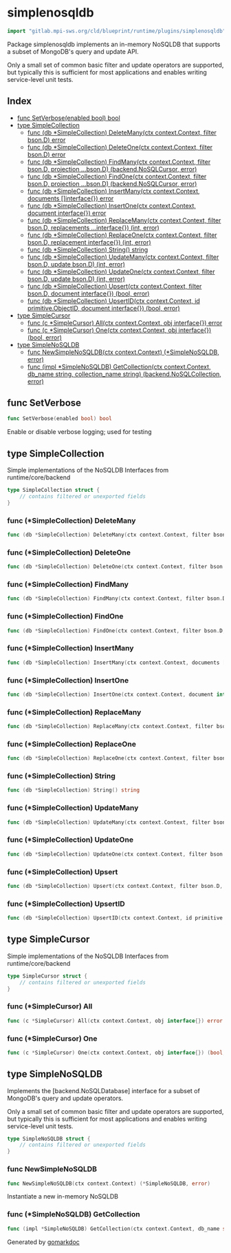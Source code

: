 <!-- Code generated by gomarkdoc. DO NOT EDIT -->

# simplenosqldb

```go
import "gitlab.mpi-sws.org/cld/blueprint/runtime/plugins/simplenosqldb"
```

Package simplenosqldb implements an in\-memory NoSQLDB that supports a subset of MongoDB's query and update API.

Only a small set of common basic filter and update operators are supported, but typically this is sufficient for most applications and enables writing service\-level unit tests.

## Index

- [func SetVerbose\(enabled bool\) bool](<#SetVerbose>)
- [type SimpleCollection](<#SimpleCollection>)
  - [func \(db \*SimpleCollection\) DeleteMany\(ctx context.Context, filter bson.D\) error](<#SimpleCollection.DeleteMany>)
  - [func \(db \*SimpleCollection\) DeleteOne\(ctx context.Context, filter bson.D\) error](<#SimpleCollection.DeleteOne>)
  - [func \(db \*SimpleCollection\) FindMany\(ctx context.Context, filter bson.D, projection ...bson.D\) \(backend.NoSQLCursor, error\)](<#SimpleCollection.FindMany>)
  - [func \(db \*SimpleCollection\) FindOne\(ctx context.Context, filter bson.D, projection ...bson.D\) \(backend.NoSQLCursor, error\)](<#SimpleCollection.FindOne>)
  - [func \(db \*SimpleCollection\) InsertMany\(ctx context.Context, documents \[\]interface\{\}\) error](<#SimpleCollection.InsertMany>)
  - [func \(db \*SimpleCollection\) InsertOne\(ctx context.Context, document interface\{\}\) error](<#SimpleCollection.InsertOne>)
  - [func \(db \*SimpleCollection\) ReplaceMany\(ctx context.Context, filter bson.D, replacements ...interface\{\}\) \(int, error\)](<#SimpleCollection.ReplaceMany>)
  - [func \(db \*SimpleCollection\) ReplaceOne\(ctx context.Context, filter bson.D, replacement interface\{\}\) \(int, error\)](<#SimpleCollection.ReplaceOne>)
  - [func \(db \*SimpleCollection\) String\(\) string](<#SimpleCollection.String>)
  - [func \(db \*SimpleCollection\) UpdateMany\(ctx context.Context, filter bson.D, update bson.D\) \(int, error\)](<#SimpleCollection.UpdateMany>)
  - [func \(db \*SimpleCollection\) UpdateOne\(ctx context.Context, filter bson.D, update bson.D\) \(int, error\)](<#SimpleCollection.UpdateOne>)
  - [func \(db \*SimpleCollection\) Upsert\(ctx context.Context, filter bson.D, document interface\{\}\) \(bool, error\)](<#SimpleCollection.Upsert>)
  - [func \(db \*SimpleCollection\) UpsertID\(ctx context.Context, id primitive.ObjectID, document interface\{\}\) \(bool, error\)](<#SimpleCollection.UpsertID>)
- [type SimpleCursor](<#SimpleCursor>)
  - [func \(c \*SimpleCursor\) All\(ctx context.Context, obj interface\{\}\) error](<#SimpleCursor.All>)
  - [func \(c \*SimpleCursor\) One\(ctx context.Context, obj interface\{\}\) \(bool, error\)](<#SimpleCursor.One>)
- [type SimpleNoSQLDB](<#SimpleNoSQLDB>)
  - [func NewSimpleNoSQLDB\(ctx context.Context\) \(\*SimpleNoSQLDB, error\)](<#NewSimpleNoSQLDB>)
  - [func \(impl \*SimpleNoSQLDB\) GetCollection\(ctx context.Context, db\_name string, collection\_name string\) \(backend.NoSQLCollection, error\)](<#SimpleNoSQLDB.GetCollection>)


<a name="SetVerbose"></a>
## func SetVerbose

```go
func SetVerbose(enabled bool) bool
```

Enable or disable verbose logging; used for testing

<a name="SimpleCollection"></a>
## type SimpleCollection

Simple implementations of the NoSQLDB Interfaces from runtime/core/backend

```go
type SimpleCollection struct {
    // contains filtered or unexported fields
}
```

<a name="SimpleCollection.DeleteMany"></a>
### func \(\*SimpleCollection\) DeleteMany

```go
func (db *SimpleCollection) DeleteMany(ctx context.Context, filter bson.D) error
```



<a name="SimpleCollection.DeleteOne"></a>
### func \(\*SimpleCollection\) DeleteOne

```go
func (db *SimpleCollection) DeleteOne(ctx context.Context, filter bson.D) error
```



<a name="SimpleCollection.FindMany"></a>
### func \(\*SimpleCollection\) FindMany

```go
func (db *SimpleCollection) FindMany(ctx context.Context, filter bson.D, projection ...bson.D) (backend.NoSQLCursor, error)
```



<a name="SimpleCollection.FindOne"></a>
### func \(\*SimpleCollection\) FindOne

```go
func (db *SimpleCollection) FindOne(ctx context.Context, filter bson.D, projection ...bson.D) (backend.NoSQLCursor, error)
```



<a name="SimpleCollection.InsertMany"></a>
### func \(\*SimpleCollection\) InsertMany

```go
func (db *SimpleCollection) InsertMany(ctx context.Context, documents []interface{}) error
```



<a name="SimpleCollection.InsertOne"></a>
### func \(\*SimpleCollection\) InsertOne

```go
func (db *SimpleCollection) InsertOne(ctx context.Context, document interface{}) error
```



<a name="SimpleCollection.ReplaceMany"></a>
### func \(\*SimpleCollection\) ReplaceMany

```go
func (db *SimpleCollection) ReplaceMany(ctx context.Context, filter bson.D, replacements ...interface{}) (int, error)
```



<a name="SimpleCollection.ReplaceOne"></a>
### func \(\*SimpleCollection\) ReplaceOne

```go
func (db *SimpleCollection) ReplaceOne(ctx context.Context, filter bson.D, replacement interface{}) (int, error)
```



<a name="SimpleCollection.String"></a>
### func \(\*SimpleCollection\) String

```go
func (db *SimpleCollection) String() string
```



<a name="SimpleCollection.UpdateMany"></a>
### func \(\*SimpleCollection\) UpdateMany

```go
func (db *SimpleCollection) UpdateMany(ctx context.Context, filter bson.D, update bson.D) (int, error)
```



<a name="SimpleCollection.UpdateOne"></a>
### func \(\*SimpleCollection\) UpdateOne

```go
func (db *SimpleCollection) UpdateOne(ctx context.Context, filter bson.D, update bson.D) (int, error)
```



<a name="SimpleCollection.Upsert"></a>
### func \(\*SimpleCollection\) Upsert

```go
func (db *SimpleCollection) Upsert(ctx context.Context, filter bson.D, document interface{}) (bool, error)
```



<a name="SimpleCollection.UpsertID"></a>
### func \(\*SimpleCollection\) UpsertID

```go
func (db *SimpleCollection) UpsertID(ctx context.Context, id primitive.ObjectID, document interface{}) (bool, error)
```



<a name="SimpleCursor"></a>
## type SimpleCursor

Simple implementations of the NoSQLDB Interfaces from runtime/core/backend

```go
type SimpleCursor struct {
    // contains filtered or unexported fields
}
```

<a name="SimpleCursor.All"></a>
### func \(\*SimpleCursor\) All

```go
func (c *SimpleCursor) All(ctx context.Context, obj interface{}) error
```



<a name="SimpleCursor.One"></a>
### func \(\*SimpleCursor\) One

```go
func (c *SimpleCursor) One(ctx context.Context, obj interface{}) (bool, error)
```



<a name="SimpleNoSQLDB"></a>
## type SimpleNoSQLDB

Implements the \[backend.NoSQLDatabase\] interface for a subset of MongoDB's query and update operators.

Only a small set of common basic filter and update operators are supported, but typically this is sufficient for most applications and enables writing service\-level unit tests.

```go
type SimpleNoSQLDB struct {
    // contains filtered or unexported fields
}
```

<a name="NewSimpleNoSQLDB"></a>
### func NewSimpleNoSQLDB

```go
func NewSimpleNoSQLDB(ctx context.Context) (*SimpleNoSQLDB, error)
```

Instantiate a new in\-memory NoSQLDB

<a name="SimpleNoSQLDB.GetCollection"></a>
### func \(\*SimpleNoSQLDB\) GetCollection

```go
func (impl *SimpleNoSQLDB) GetCollection(ctx context.Context, db_name string, collection_name string) (backend.NoSQLCollection, error)
```



Generated by [gomarkdoc](<https://github.com/princjef/gomarkdoc>)
